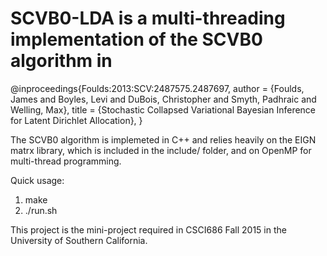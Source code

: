# SCVB0-LDA is a multi-threading implementation of the SCVB0 algorithm in 
@inproceedings{Foulds:2013:SCV:2487575.2487697,
   author = {Foulds, James and Boyles, Levi and DuBois, 
   Christopher and Smyth, Padhraic and Welling, Max},
   title = {Stochastic Collapsed Variational Bayesian Inference 
            for Latent Dirichlet Allocation},
  }

The SCVB0 algorithm is implemeted in C++ and relies heavily on the EIGN matrx library, 
which is included in the include/ folder, and on OpenMP for multi-thread programming.

Quick usage:
  1. make
  2. ./run.sh
  
This project is the mini-project required in CSCI686 Fall 2015 in the University of Southern California.
